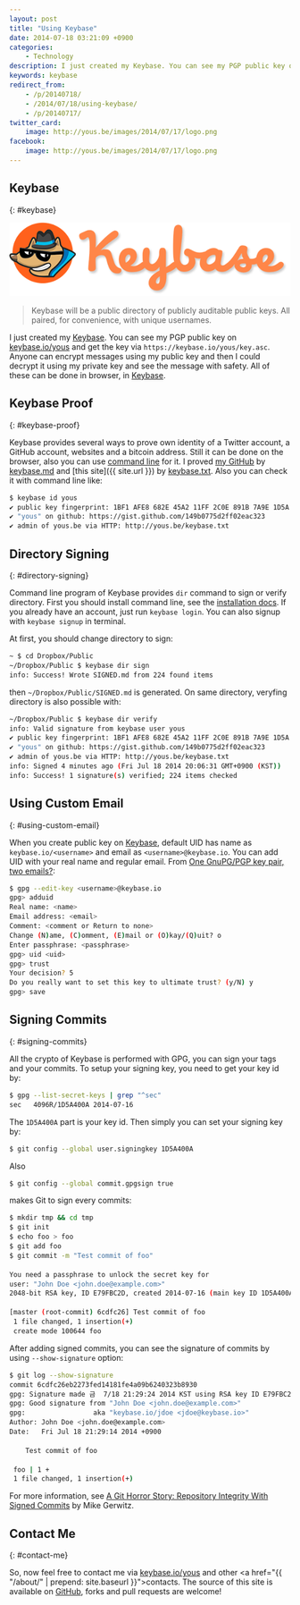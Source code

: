 ```yaml
---
layout: post
title: "Using Keybase"
date: 2014-07-18 03:21:09 +0900
categories:
    - Technology
description: I just created my Keybase. You can see my PGP public key on https://keybase.io/yous and get the key via https://keybase.io/yous/key.asc.
keywords: keybase
redirect_from:
    - /p/20140718/
    - /2014/07/18/using-keybase/
    - /p/20140717/
twitter_card:
    image: http://yous.be/images/2014/07/17/logo.png
facebook:
    image: http://yous.be/images/2014/07/17/logo.png
---
```


## Keybase
{: #keybase}


![Keybase](/images/2014/07/17/logo.min.png "Keybase")

> Keybase will be a public directory of publicly auditable public keys. All paired, for convenience, with unique usernames.

I just created my [Keybase][]. You can see my PGP public key on [keybase.io/yous][] and get the key via `https://keybase.io/yous/key.asc`. Anyone can encrypt messages using my public key and then I could decrypt it using my private key and see the message with safety. All of these can be done in browser, in [Keybase][].

[Keybase]: https://keybase.io
[keybase.io/yous]: https://keybase.io/yous

## Keybase Proof
{: #keybase-proof}

Keybase provides several ways to prove own identity of a Twitter account, a GitHub account, websites and a bitcoin address. Still it can be done on the browser, also you can use [command line](https://keybase.io/docs/command_line) for it. I proved [my GitHub](https://github.com/yous) by [keybase.md](https://gist.github.com/yous/149b0775d2ff02eac323) and [this site]({{ site.url }}) by [keybase.txt](http://yous.be/keybase.txt). Also you can check it with command line like:

``` sh
$ keybase id yous
✔ public key fingerprint: 1BF1 AFE8 682E 45A2 11FF 2C0E 891B 7A9E 1D5A 400A
✔ "yous" on github: https://gist.github.com/149b0775d2ff02eac323
✔ admin of yous.be via HTTP: http://yous.be/keybase.txt
```

<!-- more -->

## Directory Signing
{: #directory-signing}

Command line program of Keybase provides `dir` command to sign or verify directory. First you should install command line, see the [installation docs](https://keybase.io/download). If you already have an account, just run `keybase login`. You can also signup with `keybase signup` in terminal.

At first, you should change directory to sign:

``` sh
~ $ cd Dropbox/Public
~/Dropbox/Public $ keybase dir sign
info: Success! Wrote SIGNED.md from 224 found items
```

then `~/Dropbox/Public/SIGNED.md` is generated. On same directory, veryfing directory is also possible with:

``` sh
~/Dropbox/Public $ keybase dir verify
info: Valid signature from keybase user yous
✔ public key fingerprint: 1BF1 AFE8 682E 45A2 11FF 2C0E 891B 7A9E 1D5A 400A
✔ "yous" on github: https://gist.github.com/149b0775d2ff02eac323
✔ admin of yous.be via HTTP: http://yous.be/keybase.txt
info: Signed 4 minutes ago (Fri Jul 18 2014 20:06:31 GMT+0900 (KST))
info: Success! 1 signature(s) verified; 224 items checked
```

## Using Custom Email
{: #using-custom-email}

When you create public key on [Keybase][], default UID has name as `keybase.io/<username>` and email as `<username>@keybase.io`. You can add UID with your real name and regular email. From [One GnuPG/PGP key pair, two emails?](http://superuser.com/questions/293184/one-gnupg-pgp-key-pair-two-emails):

``` sh
$ gpg --edit-key <username>@keybase.io
gpg> adduid
Real name: <name>
Email address: <email>
Comment: <comment or Return to none>
Change (N)ame, (C)omment, (E)mail or (O)kay/(Q)uit? o
Enter passphrase: <passphrase>
gpg> uid <uid>
gpg> trust
Your decision? 5
Do you really want to set this key to ultimate trust? (y/N) y
gpg> save
```

## Signing Commits
{: #signing-commits}

All the crypto of Keybase is performed with GPG, you can sign your tags and your commits. To setup your signing key, you need to get your key id by:

``` sh
$ gpg --list-secret-keys | grep "^sec"
sec   4096R/1D5A400A 2014-07-16
```

The `1D5A400A` part is your key id. Then simply you can set your signing key by:

``` sh
$ git config --global user.signingkey 1D5A400A
```

Also

``` sh
$ git config --global commit.gpgsign true
```

makes Git to sign every commits:

``` sh
$ mkdir tmp && cd tmp
$ git init
$ echo foo > foo
$ git add foo
$ git commit -m "Test commit of foo"

You need a passphrase to unlock the secret key for
user: "John Doe <john.doe@example.com>"
2048-bit RSA key, ID E79FBC2D, created 2014-07-16 (main key ID 1D5A400A)

[master (root-commit) 6cdfc26] Test commit of foo
 1 file changed, 1 insertion(+)
 create mode 100644 foo
```

After adding signed commits, you can see the signature of commits by using `--show-signature` option:

``` sh
$ git log --show-signature
commit 6cdfc26eb2273fed14181fe4a09b6240323b8930
gpg: Signature made 금  7/18 21:29:24 2014 KST using RSA key ID E79FBC2D
gpg: Good signature from "John Doe <john.doe@example.com>"
gpg:                 aka "keybase.io/jdoe <jdoe@keybase.io>"
Author: John Doe <john.doe@example.com>
Date:   Fri Jul 18 21:29:14 2014 +0900

    Test commit of foo

 foo | 1 +
 1 file changed, 1 insertion(+)
```

For more information, see [A Git Horror Story: Repository Integrity With Signed Commits][] by Mike Gerwitz.

[A Git Horror Story: Repository Integrity With Signed Commits]: http://mikegerwitz.com/papers/git-horror-story

## Contact Me
{: #contact-me}

So, now feel free to contact me via [keybase.io/yous][] and other <a href="{{ "/about/" | prepend: site.baseurl }}">contacts</a>. The source of this site is available on [GitHub](https://github.com/yous/yous.be), forks and pull requests are welcome!
